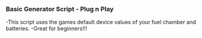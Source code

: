### Basic Generator Script - Plug n Play
-This script uses the games default device values of your fuel chamber and batteries. 
-Great for beginners!!!
